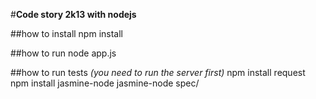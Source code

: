 #<strong>Code story 2k13 with nodejs</strong>


##how to install
    npm install

##how to run
    node app.js

##how to run tests _(you need to run the server first)_
    npm install request
    npm install jasmine-node
    jasmine-node spec/


